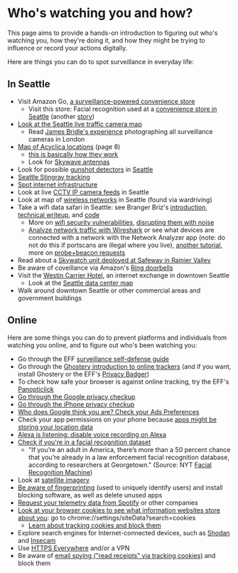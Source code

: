 # Who's watching you and how?

This page aims to provide a hands-on introduction to figuring out who's watching you, how they're doing it, and how they might be trying to influence or record your actions digitally.

Here are things you can do to spot surveillance in everyday life: 

## In Seattle

* Visit Amazon Go, [a surveillance-powered convenience store](https://techcrunch.com/2018/01/21/inside-amazons-surveillance-powered-no-checkout-convenience-store/)
  * Visit this store: Facial recognition used at a [convenience store in Seattle](https://www.seattletimes.com/business/technology/when-convenience-meets-surveillance-ai-at-the-corner-store/) (another [story](https://www.kiro7.com/news/south-sound-news/tacoma-convenience-store-uses-facial-recognition-technology/950979811))
* [Look at the Seattle live traffic camera map](https://web6.seattle.gov/travelers/)
  * Read [James Bridle's experience](http://shorttermmemoryloss.com/nor/2014/11/07/all-cameras-are-police-cameras/) photographing all surveillance cameras in London
* [Map of Acyclica locations](https://www.seattle.gov/Documents/Departments/Tech/Privacy/SDOT%20Acyclica%20SIR%20DRAFT%20-%20for%20Working%20Group.pdf) (page 8)
  * [this is basically how they work](https://arstechnica.com/information-technology/2013/08/no-this-isnt-a-scene-from-minority-report-this-trash-can-is-stalking-you/)
  * Look for [Skywave antennas](https://crosscut.com/2015/09/seattles-new-technology-tracks-how-we-drive)
* Look for possible [gunshot detectors](https://theyarewatching.org/technology/gunshot-detector) in [Seattle](https://www.thestranger.com/slog/2016/06/02/24158530/mayor-council-and-police-try-again-with-shotspotter-gunshot-detection-system)
* [Seattle Stingray tracking](https://www.wired.com/2017/06/researchers-use-rideshares-sniff-stingray-locations/)
* [Spot internet infrastructure](http://seeingnetworks.in/nyc/)
* Look at live [CCTV IP camera feeds](https://www.insecam.org/en/bycity/Seattle/) in Seattle
* Look at map of [wireless networks](https://wigle.net/) in Seattle (found via wardriving)
* Take a wifi data safari in Seattle: see Branger Briz's [introduction](https://brangerbriz.com/blog/exploring-our-surrounding-wifi-landscape), [technical writeup](https://brangerbriz.com/blog/notes-from-our-wifi-data-safari), and [code](https://github.com/brangerbriz/wifi-data-safari)
  * More on [wifi security vulnerabilities](https://reallifemag.com/silent-shout/), [disrupting them with noise](https://davidrueter.com/projects/2014-09-shenanigans.html)
  * [Analyze network traffic with Wireshark](http://www.soc.napier.ac.uk/~40001507/CSN11102/Lab5.pdf) or see what devices are connected with a network with the Network Analyzer app (note: do not do this if portscans are illegal where you live), [another tutorial](https://www.vice.com/en_us/article/jpgmxp/how-to-go-from-0-to-sniffing-packets-in-10-minutes), more on [probe+beacon requests](https://blog.samcater.com/capturing-beacons-and-probe-requests-of-public-wifi-access-points-the-why-how-and-stats/)
* Read about a [Skywatch unit deployed at Safeway in Rainier Valley](https://crosscut.com/2019/04/police-tower-casts-shadow-over-south-seattle-safeway)
* Be aware of coveillance via Amazon's [Ring doorbells](https://www.cnet.com/news/how-rings-neighbors-app-is-making-home-security-a-social-thing/)
* Visit the [Westin Carrier Hotel](https://www.westinbldg.com/AboutUs), an internet exchange in downtown Seattle
  * Look at the [Seattle data center map](https://www.datacentermap.com/)
* Walk around downtown Seattle or other commercial areas and government buildings

## Online

Here are some things you can do to prevent platforms and individuals from watching you online, and to figure out who's been watching you:

* Go through the EFF [surveillance self-defense guide](https://ssd.eff.org/en)
* Go through the [Ghostery introduction to online trackers](https://www.ghostery.com/) (and if you want, install Ghostery or the EFF's [Privacy Badger](https://www.eff.org/privacybadger))
* To check how safe your browser is against online tracking, try the EFF's [Panopticlick](https://panopticlick.eff.org/)
* [Go through the Google privacy checkup](https://myaccount.google.com/data-and-personalization)
* [Go through the iPhone privacy checkup](https://www.fastcompany.com/90254589/use-these-9-critical-iphone-privacy-and-security-settings-right-now)
* [Who does Google think you are? Check your Ads Preferences](https://mashable.com/2012/01/25/google-cookies/)
* Check your app permissions on your phone because [apps might be storing your location data](https://www.nytimes.com/interactive/2018/12/10/business/location-data-privacy-apps.html)
* [Alexa is listening: disable voice recording on Alexa](https://www.bloomberg.com/news/articles/2019-04-10/is-anyone-listening-to-you-on-alexa-a-global-team-reviews-audio)
* [Check if you're in a facial recognition dataset](https://www.nbcnews.com/tech/internet/facial-recognition-s-dirty-little-secret-millions-online-photos-scraped-n981921)
  * "If you’re an adult in America, there’s more than a 50 percent chance that you’re already in a law enforcement facial recognition database, according to researchers at Georgetown." (Source: NYT [Facial Recognition Machine](https://www.nytimes.com/interactive/2019/04/16/opinion/facial-recognition-new-york-city.html))
* Look at [satellite imagery](https://www.technologyreview.com/s/613748/satellites-threaten-privacy/)
* [Be aware of fingerprinting](https://www.nytimes.com/2019/07/03/technology/personaltech/fingerprinting-track-devices-what-to-do.html?action=click&module=Well&pgtype=Homepage&section=Technology) (used to uniquely identify users) and install blocking software, as well as delete unused apps
* [Request your telemetry data from Spotify](https://twitter.com/mikarv/status/1012386696934182912?lang=en) or other companies
* [Look at your browser cookies to see what information websites store about you](https://www.howtogeek.com/119458/htg-explains-whats-a-browser-cookie/): go to chrome://settings/siteData?search=cookies
  * [Learn about tracking cookies and block them](https://privacy.net/stop-cookies-tracking/)
* Explore search engines for Internet-connected devices, such as [Shodan](https://www.shodan.io/) and [Insecam](https://www.insecam.org/)
* Use [HTTPS Everywhere](https://www.eff.org/https-everywhere) and/or a VPN
* Be aware of [email spying ("read receipts" via tracking cookies)](https://www.theverge.com/2019/7/3/20681508/tracking-pixel-email-spying-superhuman-web-beacon-open-tracking-read-receipts-location) and block them

<!-- TODO: ways to take social, legal, collective action? -->
